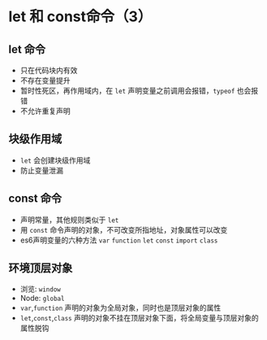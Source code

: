 # let 和 const命令（3）
## let 命令
* 只在代码块内有效
* 不存在变量提升
* 暂时性死区，再作用域内，在 `let` 声明变量之前调用会报错，`typeof` 也会报错
* 不允许重复声明

## 块级作用域
* `let` 会创建块级作用域
* 防止变量泄漏

## const 命令
* 声明常量，其他规则类似于 `let`
* 用 `const` 命令声明的对象，不可改变所指地址，对象属性可以改变
* es6声明变量的六种方法 `var` `function` `let` `const` `import` `class`

## 环境顶层对象
* 浏览: `window`
* Node: `global`
* `var`,`function` 声明的对象为全局对象，同时也是顶层对象的属性
* `let`,`const`,`class` 声明的对象不挂在顶层对象下面，将全局变量与顶层对象的属性脱钩